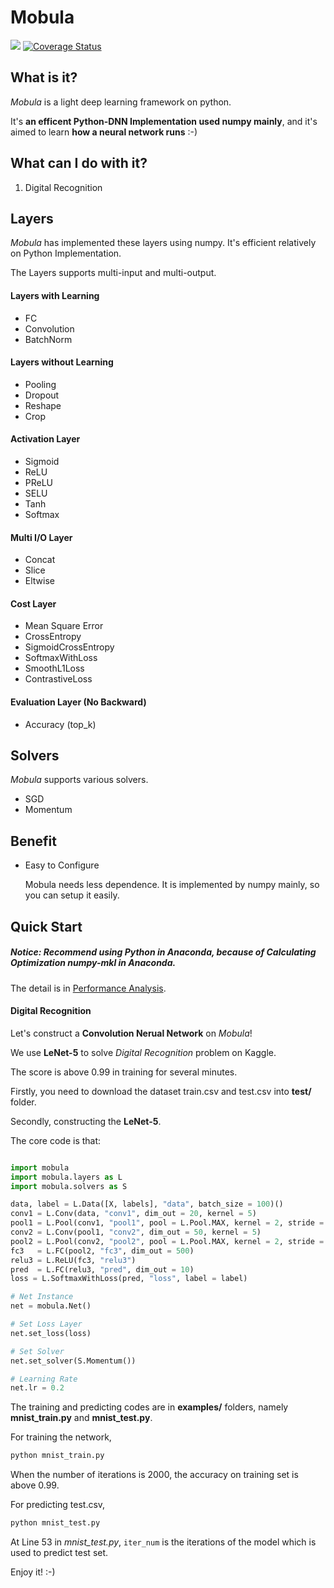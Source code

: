 # Mobula

[![](https://api.travis-ci.org/wkcn/mobula.svg?branch=master)](https://travis-ci.org/wkcn/mobula)
[![Coverage Status](https://coveralls.io/repos/github/wkcn/mobula/badge.svg?branch=master)](https://coveralls.io/github/wkcn/mobula?branch=master)

## What is it?
*Mobula* is a light deep learning framework on python.

It's **an efficent Python-DNN Implementation used numpy mainly**, and it's aimed to learn **how a neural network runs** :-)

## What can I do with it?
1. Digital Recognition

## Layers
*Mobula* has implemented these layers using numpy. It's efficient relatively on Python Implementation.

The Layers supports multi-input and multi-output.

#### Layers with Learning
- FC
- Convolution
- BatchNorm
#### Layers without Learning
- Pooling
- Dropout
- Reshape
- Crop
#### Activation Layer
- Sigmoid
- ReLU
- PReLU
- SELU
- Tanh
- Softmax
#### Multi I/O Layer
- Concat
- Slice
- Eltwise
#### Cost Layer
- Mean Square Error
- CrossEntropy
- SigmoidCrossEntropy
- SoftmaxWithLoss 
- SmoothL1Loss
- ContrastiveLoss
#### Evaluation Layer (No Backward)
- Accuracy (top_k)

## Solvers

*Mobula* supports various solvers.

- SGD
- Momentum

## Benefit

- Easy to Configure

    Mobula needs less dependence. It is implemented by numpy mainly, so you can setup it easily.

## Quick Start

##### Notice: Recommend using Python in Anaconda, because of **Calculating Optimization numpy-mkl** in Anaconda.

The detail is in [Performance Analysis](docs/performance.md).

#### Digital Recognition
Let's construct a **Convolution Nerual Network** on *Mobula*! 

We use **LeNet-5** to solve *Digital Recognition* problem on Kaggle.

The score is above 0.99 in training for several minutes.

Firstly, you need to download the dataset train.csv and test.csv into **test/** folder. 

Secondly, constructing the **LeNet-5**.

The core code is that:

```python

import mobula
import mobula.layers as L
import mobula.solvers as S

data, label = L.Data([X, labels], "data", batch_size = 100)()
conv1 = L.Conv(data, "conv1", dim_out = 20, kernel = 5)
pool1 = L.Pool(conv1, "pool1", pool = L.Pool.MAX, kernel = 2, stride = 2)
conv2 = L.Conv(pool1, "conv2", dim_out = 50, kernel = 5)
pool2 = L.Pool(conv2, "pool2", pool = L.Pool.MAX, kernel = 2, stride = 2)
fc3   = L.FC(pool2, "fc3", dim_out = 500)
relu3 = L.ReLU(fc3, "relu3")
pred  = L.FC(relu3, "pred", dim_out = 10)
loss = L.SoftmaxWithLoss(pred, "loss", label = label)

# Net Instance
net = mobula.Net()

# Set Loss Layer
net.set_loss(loss)

# Set Solver
net.set_solver(S.Momentum())

# Learning Rate
net.lr = 0.2

```

The training and predicting codes are in **examples/** folders, namely **mnist_train.py** and **mnist_test.py**.

For training the network, 
```bash
python mnist_train.py
```

When the number of iterations is 2000, the accuracy on training set is above 0.99.

For predicting test.csv,  
```bash
python mnist_test.py
```

At Line 53 in *mnist_test.py*, `iter_num` is the iterations of the model which is used to predict test set. 

Enjoy it! :-)
